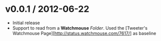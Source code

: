 
v0.0.1 / 2012-06-22
==================
 
  * Initial release
  * Support to read from a **Watchmouse** *Folder*. Used the [Tweeter's Watchmouse Page][http://status.watchmouse.com/7617/] as baseline
